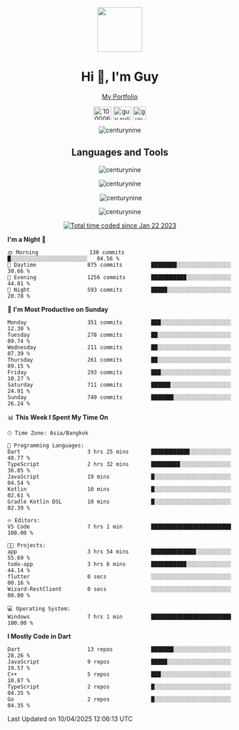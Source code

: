 
<p align="center"><a href="https://portfolio-nextjs-puce-omega.vercel.app/" traget="_blank"> <img src="https://user-images.githubusercontent.com/109062980/213915698-3e79c409-24f8-4471-a5f8-e7a842ad3a0a.gif" width="100" /> </a></p>
 
<h1 align="center">Hi 👋, I'm Guy</h1>
<p align="center"><a href="https://portfolio-nextjs-puce-omega.vercel.app/" traget="_blank"> My Portfolio </a></p>

<p align="center">
<a href="https://fb.com/100006608053988" target="blank"><img align="center" src="https://raw.githubusercontent.com/rahuldkjain/github-profile-readme-generator/master/src/images/icons/Social/facebook.svg" alt="100006608053988" height="30" width="40" /></a>
<a href="https://instagram.com/guy.xvii" target="blank"><img align="center" src="https://raw.githubusercontent.com/rahuldkjain/github-profile-readme-generator/master/src/images/icons/Social/instagram.svg" alt="guy.xvii" height="30" width="40" /></a>
<a href="mailto:lowlifeix@gmail.com" target="blank"><img align="center" src="https://user-images.githubusercontent.com/109062980/226533395-e26b601f-4b8f-456f-affd-55dc944b4149.png" alt="guy.xvii" height="30" width="30" /></a>
 
</p>

<p align="center"> <img src="https://komarev.com/ghpvc/?username=centurynine&label=Profile%20views&color=0e75b6&style=for-the-badge" alt="centurynine" /> </p>

<h2 align="center">Languages and Tools</h3>

<!-- https://skillicons.dev/ -->
<p align="center">
<img src="https://skillicons.dev/icons?i=react,nodejs,tailwind,mongodb,html,css,js,bootstrap,jquery,cloudflare,php,java,cpp,py,dart,flutter,firebase,androidstudio,git,github,linux,mysql,postman,nginx,express" alt="centurynine" /> 
</p>
 
<p align="center"><img align="center" src="https://github-readme-stats-sigma-five.vercel.app/api/top-langs?username=centurynine&show_icons=true&locale=en&layout=compact&theme=" alt="centurynine" /></p>

<p align="center">&nbsp;<img align="center" src="https://github-readme-stats-sigma-five.vercel.app/api?username=centurynine&show_icons=true&locale=en&theme=" alt="centurynine" /></p>

<p align="center"><img align="center" src="https://github-readme-streak-stats.herokuapp.com/?user=centurynine&theme=" alt="centurynine" /></p>
<p align="center">
<a href="https://wakatime.com/@9ded98d1-6308-4a11-a75a-63f31fdc4e7a"><img src="https://wakatime.com/badge/user/9ded98d1-6308-4a11-a75a-63f31fdc4e7a.svg" alt="Total time coded since Jan 22 2023" /></a>
  
<!--START_SECTION:waka-->
**I'm a Night 🦉** 

```text
🌞 Morning                130 commits         █░░░░░░░░░░░░░░░░░░░░░░░░   04.56 % 
🌆 Daytime                875 commits         ████████░░░░░░░░░░░░░░░░░   30.66 % 
🌃 Evening                1256 commits        ███████████░░░░░░░░░░░░░░   44.01 % 
🌙 Night                  593 commits         █████░░░░░░░░░░░░░░░░░░░░   20.78 % 
```
📅 **I'm Most Productive on Sunday** 

```text
Monday                   351 commits         ███░░░░░░░░░░░░░░░░░░░░░░   12.30 % 
Tuesday                  278 commits         ██░░░░░░░░░░░░░░░░░░░░░░░   09.74 % 
Wednesday                211 commits         ██░░░░░░░░░░░░░░░░░░░░░░░   07.39 % 
Thursday                 261 commits         ██░░░░░░░░░░░░░░░░░░░░░░░   09.15 % 
Friday                   293 commits         ███░░░░░░░░░░░░░░░░░░░░░░   10.27 % 
Saturday                 711 commits         ██████░░░░░░░░░░░░░░░░░░░   24.91 % 
Sunday                   749 commits         ███████░░░░░░░░░░░░░░░░░░   26.24 % 
```


📊 **This Week I Spent My Time On** 

```text
🕑︎ Time Zone: Asia/Bangkok

💬 Programming Languages: 
Dart                     3 hrs 25 mins       ████████████░░░░░░░░░░░░░   48.77 % 
TypeScript               2 hrs 32 mins       █████████░░░░░░░░░░░░░░░░   36.05 % 
JavaScript               19 mins             █░░░░░░░░░░░░░░░░░░░░░░░░   04.54 % 
Kotlin                   10 mins             █░░░░░░░░░░░░░░░░░░░░░░░░   02.61 % 
Gradle Kotlin DSL        10 mins             █░░░░░░░░░░░░░░░░░░░░░░░░   02.39 % 

🔥 Editors: 
VS Code                  7 hrs 1 min         █████████████████████████   100.00 % 

🐱‍💻 Projects: 
app                      3 hrs 54 mins       ██████████████░░░░░░░░░░░   55.69 % 
todo-app                 3 hrs 6 mins        ███████████░░░░░░░░░░░░░░   44.14 % 
flutter                  0 secs              ░░░░░░░░░░░░░░░░░░░░░░░░░   00.16 % 
Wizard-RestClient        0 secs              ░░░░░░░░░░░░░░░░░░░░░░░░░   00.00 % 

💻 Operating System: 
Windows                  7 hrs 1 min         █████████████████████████   100.00 % 
```

**I Mostly Code in Dart** 

```text
Dart                     13 repos            ███████░░░░░░░░░░░░░░░░░░   28.26 % 
JavaScript               9 repos             █████░░░░░░░░░░░░░░░░░░░░   19.57 % 
C++                      5 repos             ███░░░░░░░░░░░░░░░░░░░░░░   10.87 % 
TypeScript               2 repos             █░░░░░░░░░░░░░░░░░░░░░░░░   04.35 % 
Go                       2 repos             █░░░░░░░░░░░░░░░░░░░░░░░░   04.35 % 
```




 Last Updated on 10/04/2025 12:06:13 UTC
<!--END_SECTION:waka-->
  
</p>

